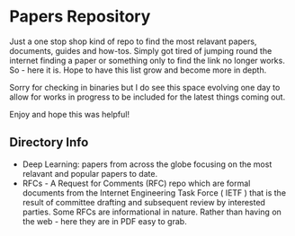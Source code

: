 # Papers Repository

Just a one stop shop kind of repo to find the most relavant papers, documents, guides and how-tos. Simply got tired of jumping round the internet finding a paper or something only to find the link no longer works. So - here it is. Hope to have this list grow and become more in depth. 

Sorry for checking in binaries but I do see this space evolving one day to allow for works in progress to be included for the latest things coming out.

Enjoy and hope this was helpful!

## Directory Info
- Deep Learning: papers from across the globe focusing on the most relavant and popular papers to date.
- RFCs - A Request for Comments (RFC) repo which are formal documents from the Internet Engineering Task Force ( IETF ) that is the result of committee drafting and subsequent review by interested parties. Some RFCs are informational in nature. Rather than having on the web - here they are in PDF easy to grab.
